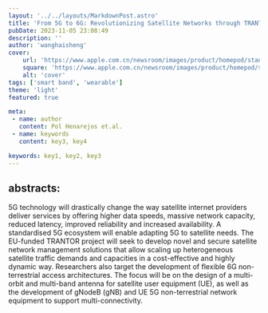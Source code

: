 ```yaml
---
layout: '../../layouts/MarkdownPost.astro'
title: 'From 5G to 6G: Revolutionizing Satellite Networks through TRANTOR Foundation'
pubDate: 2023-11-05 23:08:49
description: ''
author: 'wanghaisheng'
cover:
    url: 'https://www.apple.com.cn/newsroom/images/product/homepod/standard/Apple-HomePod-hero-230118_big.jpg.large_2x.jpg'
    square: 'https://www.apple.com.cn/newsroom/images/product/homepod/standard/Apple-HomePod-hero-230118_big.jpg.large_2x.jpg'
    alt: 'cover'
tags: ['smart band', 'wearable'] 
theme: 'light'
featured: true

meta:
 - name: author
   content: Pol Henarejos et.al.
 - name: keywords
   content: key3, key4

keywords: key1, key2, key3
---
```


## abstracts:
5G technology will drastically change the way satellite internet providers deliver services by offering higher data speeds, massive network capacity, reduced latency, improved reliability and increased availability. A standardised 5G ecosystem will enable adapting 5G to satellite needs. The EU-funded TRANTOR project will seek to develop novel and secure satellite network management solutions that allow scaling up heterogeneous satellite traffic demands and capacities in a cost-effective and highly dynamic way. Researchers also target the development of flexible 6G non-terrestrial access architectures. The focus will be on the design of a multi-orbit and multi-band antenna for satellite user equipment (UE), as well as the development of gNodeB (gNB) and UE 5G non-terrestrial network equipment to support multi-connectivity.

